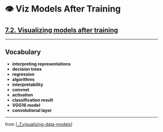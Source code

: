 # 👁 Viz Models After Training

## [**7.2.** Visualizing models after training](https://livebook.manning.com/book/deep-learning-with-javascript/chapter-7/81)

---

## **Vocabulary**

- **interpreting representations**
- **decision trees**
- **regression**
- **algorithms**
- **interpretability**
- **convnet**
- **activation**
- **classification result**
- **VGG16 model**
- **convolutional layer**

---
from [[_7_visualizing-data-models]]

[//begin]: # "Autogenerated link references for markdown compatibility"
[_7_visualizing-data-models]: ../_7_visualizing-data-models.md "👁 Viz Data & Models"
[//end]: # "Autogenerated link references"
